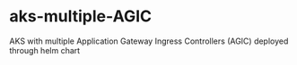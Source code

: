 # aks-multiple-AGIC
AKS with multiple Application Gateway Ingress Controllers (AGIC) deployed through helm chart
